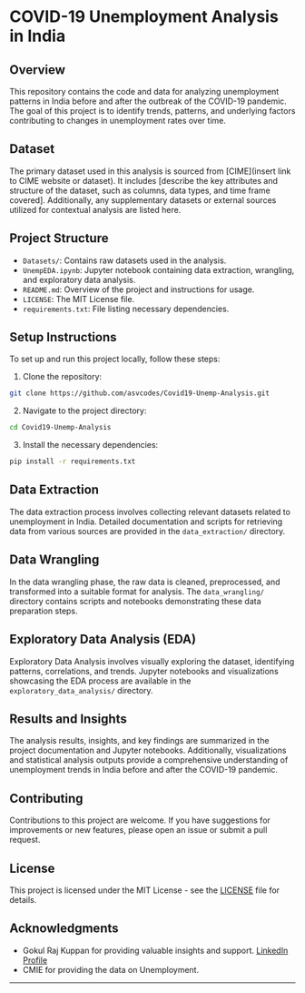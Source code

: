 
# COVID-19 Unemployment Analysis in India

## Overview

This repository contains the code and data for analyzing unemployment patterns in India before and after the outbreak of the COVID-19 pandemic. The goal of this project is to identify trends, patterns, and underlying factors contributing to changes in unemployment rates over time.

## Dataset

The primary dataset used in this analysis is sourced from [CIME](insert link to CIME website or dataset). It includes [describe the key attributes and structure of the dataset, such as columns, data types, and time frame covered]. Additionally, any supplementary datasets or external sources utilized for contextual analysis are listed here.

## Project Structure

- `Datasets/`: Contains raw datasets used in the analysis.
- `UnempEDA.ipynb`: Jupyter notebook containing data extraction, wrangling, and exploratory data analysis.
- `README.md`: Overview of the project and instructions for usage.
- `LICENSE`: The MIT License file.
- `requirements.txt`: File listing necessary dependencies.

## Setup Instructions

To set up and run this project locally, follow these steps:

1. Clone the repository:

```bash
git clone https://github.com/asvcodes/Covid19-Unemp-Analysis.git
```

2. Navigate to the project directory:

```bash
cd Covid19-Unemp-Analysis
```

3. Install the necessary dependencies:

```bash
pip install -r requirements.txt
```

## Data Extraction

The data extraction process involves collecting relevant datasets related to unemployment in India. Detailed documentation and scripts for retrieving data from various sources are provided in the `data_extraction/` directory.

## Data Wrangling

In the data wrangling phase, the raw data is cleaned, preprocessed, and transformed into a suitable format for analysis. The `data_wrangling/` directory contains scripts and notebooks demonstrating these data preparation steps.

## Exploratory Data Analysis (EDA)

Exploratory Data Analysis involves visually exploring the dataset, identifying patterns, correlations, and trends. Jupyter notebooks and visualizations showcasing the EDA process are available in the `exploratory_data_analysis/` directory.

## Results and Insights

The analysis results, insights, and key findings are summarized in the project documentation and Jupyter notebooks. Additionally, visualizations and statistical analysis outputs provide a comprehensive understanding of unemployment trends in India before and after the COVID-19 pandemic.

## Contributing

Contributions to this project are welcome. If you have suggestions for improvements or new features, please open an issue or submit a pull request.

## License

This project is licensed under the MIT License - see the [LICENSE](LICENSE) file for details.

## Acknowledgments

- Gokul Raj Kuppan for providing valuable insights and support. [LinkedIn Profile](https://www.linkedin.com/in/gokul-raj-kuppan/)
- CMIE for providing the data on Unemployment.

---
